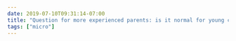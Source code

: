 ```yaml
---
date: 2019-07-10T09:31:14-07:00
title: "Question for more experienced parents: is it normal for young children to believe they can make obvious falsehoods true simply by asserting them (and whining if I don’t play along), or is that a consequence of growing up in the context of this presidency?"
tags: ["micro"]
---
```

